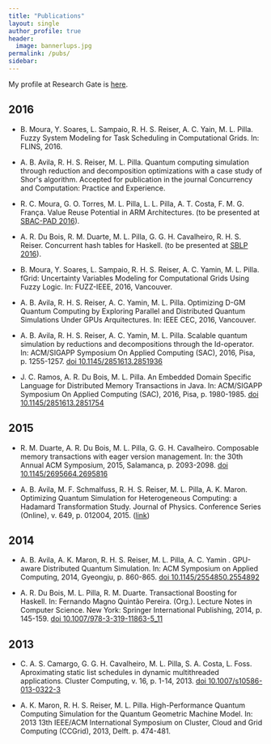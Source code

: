 ```yaml
---
title: "Publications"
layout: single
author_profile: true
header:
  image: bannerlups.jpg
permalink: /pubs/
sidebar:
---
```


My profile at Research Gate is [here](https://www.researchgate.net/profile/Mauricio_Pilla).

## 2016

* B. Moura, Y. Soares, L. Sampaio, R. H. S. Reiser, A. C. Yain, M. L. Pilla. Fuzzy System Modeling for Task Scheduling in Computational Grids. In: FLINS, 2016. 

* A. B. Avila, R. H. S. Reiser, M. L. Pilla. Quantum computing simulation through reduction and decomposition optimizations with a case study of Shor's algorithm. Accepted for publication in the journal Concurrency and Computation: Practice and Experience.

* R. C. Moura, G. O. Torres, M. L. Pilla, L. L. Pilla, A. T. Costa, F. M. G. França. Value Reuse Potential in ARM Architectures. (to be presented at [SBAC-PAD 2016](http://www2.sbc.org.br/sbac/2016/)).

* A. R. Du Bois, R. M. Duarte, M. L. Pilla, G. G. H. Cavalheiro, R. H. S. Reiser. Concurrent hash tables for Haskell. (to be presented at [SBLP 2016](http://cbsoft.org/sblp2016)).  

* B. Moura, Y. Soares, L. Sampaio, R. H. S. Reiser, A. C. Yamin, M. L. Pilla. fGrid: Uncertainty Variables Modeling for Computational Grids Using Fuzzy Logic. In: FUZZ-IEEE, 2016, Vancouver.

* A. B. Avila, R. H. S. Reiser, A. C. Yamin,  M. L. Pilla. Optimizing D-GM Quantum Computing by Exploring Parallel and Distributed Quantum Simulations Under GPUs Arquitectures. In: IEEE CEC, 2016, Vancouver.

* A. B. Avila, R. H. S. Reiser, A. C. Yamin,  M. L. Pilla. Scalable quantum simulation by reductions and decompositions through the Id-operator. In: ACM/SIGAPP Symposium On Applied Computing (SAC), 2016, Pisa, p. 1255-1257. [doi 10.1145/2851613.2851936](http://dx.doi.org/10.1145/2851613.2851936)

* J. C. Ramos, A. R. Du Bois, M. L. Pilla. An Embedded Domain Specific Language for Distributed Memory Transactions in Java. In: ACM/SIGAPP Symposium On Applied Computing (SAC), 2016, Pisa, p. 1980-1985. [doi 10.1145/2851613.2851754](http://dx.doi.org/10.1145/2851613.2851754)

## 2015

* R. M. Duarte, A. R. Du Bois, M. L. Pilla, G. G. H. Cavalheiro. Composable memory transactions with eager version management. In: the 30th Annual ACM Symposium, 2015, Salamanca, p. 2093-2098. [doi 10.1145/2695664.2695816](http://dx.doi.org/10.1145/2695664.2695816)

* A. B. Avila, M. F. Schmalfuss, R. H. S. Reiser, M. L. Pilla, A. K. Maron. Optimizing Quantum Simulation for Heterogeneous Computing: a Hadamard Transformation Study. Journal of Physics. Conference Series (Online), v. 649, p. 012004, 2015. ([link](http://iopscience.iop.org/article/10.1088/1742-6596/649/1/012004/meta;jsessionid=351ADFB6C3018598913F7D6773DC4B79.c3.iopscience.cld.iop.org))

## 2014

* A. B. Avila, A. K. Maron, R. H. S. Reiser, M. L. Pilla, A. C. Yamin . GPU-aware Distributed Quantum Simulation. In: ACM Symposium on Applied Computing, 2014, Gyeongju, p. 860-865. [doi 10.1145/2554850.2554892](http://dx.doi.org/10.1145/2554850.2554892)

* A. R. Du Bois, M. L. Pilla, R. M. Duarte. Transactional Boosting for Haskell. In: Fernando Magno Quintão Pereira. (Org.). Lecture Notes in Computer Science. New York: Springer International Publishing, 2014, p. 145-159. [doi 10.1007/978-3-319-11863-5_11](http://link.springer.com/chapter/10.1007%2F978-3-319-11863-5_11)

## 2013

* C. A. S. Camargo, G. G. H. Cavalheiro, M. L. Pilla, S. A. Costa, L. Foss. Aproximating static list schedules in dynamic multithreaded applications. Cluster Computing, v. 16, p. 1-14, 2013. [doi 10.1007/s10586-013-0322-3](http://link.springer.com/article/10.1007%2Fs10586-013-0322-3)

* A. K. Maron, R. H. S. Reiser, M. L. Pilla. High-Performance Quantum Computing Simulation for the Quantum Geometric Machine Model. In: 2013 13th IEEE/ACM International Symposium on Cluster, Cloud and Grid Computing (CCGrid), 2013, Delft. p. 474-481.
